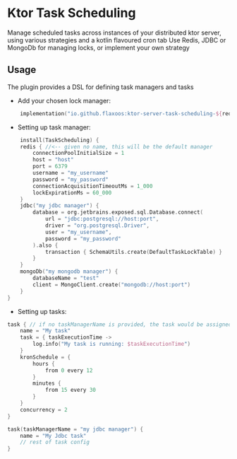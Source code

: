 # Ktor Task Scheduling

Manage scheduled tasks across instances of your distributed ktor server, using various strategies and a kotlin flavoured cron tab
Use Redis, JDBC or MongoDb for managing locks, or implement your own strategy 


## Usage

The plugin provides a DSL for defining task managers and tasks

- Add your chosen lock manager:
```kotlin
    implementation("io.github.flaxoos:ktor-server-task-scheduling-${redis/jdbc/mongodb}:$version")
```
- Setting up task manager:

```kotlin
    install(TaskScheduling) {
    redis { //<-- given no name, this will be the default manager
        connectionPoolInitialSize = 1
        host = "host"
        port = 6379
        username = "my_username"
        password = "my_password"
        connectionAcquisitionTimeoutMs = 1_000
        lockExpirationMs = 60_000
    }
    jdbc("my jdbc manager") {
        database = org.jetbrains.exposed.sql.Database.connect(
            url = "jdbc:postgresql://host:port",
            driver = "org.postgresql.Driver",
            user = "my_username",
            password = "my_password"
        ).also {
            transaction { SchemaUtils.create(DefaultTaskLockTable) }
        }
    }
    mongoDb("my mongodb manager") {
        databaseName = "test"
        client = MongoClient.create("mongodb://host:port")
    }
}
```

- Setting up tasks:
```kotlin
task { // if no taskManagerName is provided, the task would be assigned to the default manager
    name = "My task"
    task = { taskExecutionTime ->
        log.info("My task is running: $taskExecutionTime")
    }
    kronSchedule = {
        hours {
            from 0 every 12
        }
        minutes {
            from 15 every 30
        }
    }
    concurrency = 2
}

task(taskManagerName = "my jdbc manager") {
    name = "My Jdbc task"
    // rest of task config
}
```